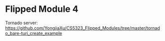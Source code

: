 # Flipped Module 4
Tornado server: https://github.com/YongjiaXu/CS5323_Flipped_Modules/tree/master/tornado_bare-turi_create_example

